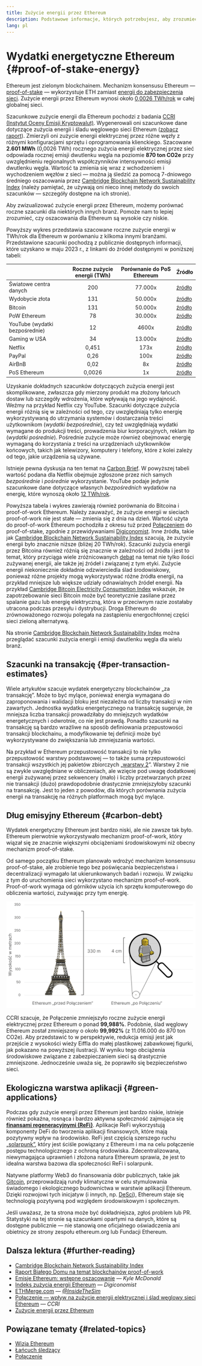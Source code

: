 ```yaml
---
title: Zużycie energii przez Ethereum
description: Podstawowe informacje, których potrzebujesz, aby zrozumieć zużycie energii Ethereum.
lang: pl
---
```


# Wydatki energetyczne Ethereum \{#proof-of-stake-energy}

Ethereum jest zielonym blockchainem. Mechanizm konsensusu Ethereum — [proof-of-stake](/developers/docs/consensus-mechanisms/pos) — wykorzystuje ETH zamiast [energii do zabezpieczenia sieci](/developers/docs/consensus-mechanisms/pow). Zużycie energii przez Ethereum wynosi około [0,0026 TWh/rok](https://carbon-ratings.com/eth-report-2022) w całej globalnej sieci.

Szacunkowe zużycie energii dla Ethereum pochodzi z badania [CCRI (Instytut Oceny Emisji Kryptowalut)](https://carbon-ratings.com). Wygenerowali oni szacunkowe dane dotyczące zużycia energii i śladu węglowego sieci Ethereum ([zobacz raport](https://carbon-ratings.com/eth-report-2022)). Zmierzyli oni zużycie energii elektrycznej przez różne węzły z różnymi konfiguracjami sprzętu i oprogramowania klienckiego. Szacowane **2.601 MWh** (0,0026 TWh) rocznego zużycia energii elektrycznej przez sieć odpowiada rocznej emisji dwutlenku węgla na poziomie **870 ton CO2e** przy uwzględnieniu regionalnych współczynników intensywności emisji dwutlenku węgla. Wartość ta zmienia się wraz z wchodzeniem i wychodzeniem węzłów z sieci — można ją śledzić za pomocą 7-dniowego średniego oszacowania przez [Cambridge Blockchain Network Sustainability Index](https://ccaf.io/cbnsi/ethereum) (należy pamiętać, że używają oni nieco innej metody do swoich szacunków — szczegóły dostępne na ich stronie).

Aby zwizualizować zużycie energii przez Ethereum, możemy porównać roczne szacunki dla niektórych innych branż. Pomoże nam to lepiej zrozumieć, czy oszacowania dla Ethereum są wysokie czy niskie.

<EnergyConsumptionChart />

Powyższy wykres przedstawia szacowane roczne zużycie energii w TWh/rok dla Ethereum w porównaniu z kilkoma innymi branżami. Przedstawione szacunki pochodzą z publicznie dostępnych informacji, które uzyskano w maju 2023 r., z linkami do źródeł dostępnymi w poniższej tabeli:

|                                | Roczne zużycie energii (TWh) | Porównanie do PoS Ethereum | Źródło                                                                                                                                                                            |
| :----------------------------- | :--------------------------: | :------------------------: | --------------------------------------------------------------------------------------------------------------------------------------------------------------------------------- |
| Światowe centra danych         |             200              |          77.000x           | [źródło](https://www.iea.org/commentaries/data-centres-and-energy-from-global-headlines-to-local-headaches)                                                                       |
| Wydobycie złota                |             131              |          50.000x           | [źródło](https://ccaf.io/cbnsi/cbeci/comparisons)                                                                                                                                 |
| Bitcoin                        |             131              |          50.000x           | [źródło](https://ccaf.io/cbnsi/cbeci/comparisons)                                                                                                                                 |
| PoW Ethereum                   |              78              |          30.000x           | [źródło](https://digiconomist.net/ethereum-energy-consumption)                                                                                                                    |
| YouTube (wydatki bezpośrednie) |              12              |           4600x            | [źródło](https://www.gstatic.com/gumdrop/sustainability/google-2020-environmental-report.pdf)                                                                                     |
| Gaming w USA                   |              34              |          13.000x           | [źródło](https://www.researchgate.net/publication/336909520_Toward_Greener_Gaming_Estimating_National_Energy_Use_and_Energy_Efficiency_Potential)                                 |
| Netflix                        |            0,451             |            173x            | [źródło](https://assets.ctfassets.net/4cd45et68cgf/7B2bKCqkXDfHLadrjrNWD8/e44583e5b288bdf61e8bf3d7f8562884/2021_US_EN_Netflix_EnvironmentalSocialGovernanceReport-2021_Final.pdf) |
| PayPal                         |             0,26             |            100x            | [źródło](https://app.impaakt.com/analyses/paypal-consumed-264100-mwh-of-energy-in-2020-24-from-non-renewable-sources-27261)                                                       |
| AirBnB                         |             0,02             |             8x             | [źródło](<https://s26.q4cdn.com/656283129/files/doc_downloads/governance_doc_updated/Airbnb-ESG-Factsheet-(Final).pdf>)                                                           |
| PoS Ethereum                   |            0,0026            |             1x             | [źródło](https://carbon-ratings.com/eth-report-2022)                                                                                                                              |

Uzyskanie dokładnych szacunków dotyczących zużycia energii jest skomplikowane, zwłaszcza gdy mierzony produkt ma złożony łańcuch dostaw lub szczegóły wdrożenia, które wpływają na jego wydajność. Weźmy na przykład Netflix czy YouTube. Szacunki dotyczące zużycia energii różnią się w zależności od tego, czy uwzględniają tylko energię wykorzystywaną do utrzymania systemów i dostarczania treści użytkownikom (_wydatki bezpośrednie_), czy też uwzględniają wydatki wymagane do produkcji treści, prowadzenia biur korporacyjnych, reklam itp (_wydatki pośrednie_). Pośrednie zużycie może również obejmować energię wymaganą do korzystania z treści na urządzeniach użytkowników końcowych, takich jak telewizory, komputery i telefony, które z kolei zależy od tego, jakie urządzenia są używane.

Istnieje pewna dyskusja na ten temat na [Carbon Brief](https://www.carbonbrief.org/factcheck-what-is-the-carbon-footprint-of-streaming-video-on-netflix). W powyższej tabeli wartość podana dla Netflix obejmuje zgłoszone przez nich samych _bezpośrednie_ i _pośrednie_ wykorzystanie. YouTube podaje jedynie szacunkowe dane dotyczące własnych _bezpośrednich_ wydatków na energię, które wynoszą około [12 TWh/rok](https://www.gstatic.com/gumdrop/sustainability/google-2020-environmental-report.pdf).

Powyższa tabela i wykres zawierają również porównania do Bitcoina i proof-of-work Ethereum. Należy zauważyć, że zużycie energii w sieciach proof-of-work nie jest stałe — zmienia się z dnia na dzień. Wartość użyta do proof-of-work Ethereum pochodziła z okresu tuż przed [Połączeniem](/roadmap/merge/) do proof-of-stake, zgodnie z przewidywaniami [Digiconomist](https://digiconomist.net/ethereum-energy-consumption). Inne źródła, takie jak [Cambridge Blockchain Network Sustainability Index](https://ccaf.io/cbnsi/ethereum/1) szacują, że zużycie energii było znacznie niższe (bliżej 20 TWh/rok). Szacunki zużycia energii przez Bitcoina również różnią się znacznie w zależności od źródła i jest to temat, który przyciąga wiele zróżnicowanych [debat](https://www.coindesk.com/business/2020/05/19/the-last-word-on-bitcoins-energy-consumption/) na temat nie tylko ilości zużywanej energii, ale także jej źródeł i związanej z tym etyki. Zużycie energii niekoniecznie dokładnie odzwierciedla ślad środowiskowy, ponieważ różne projekty mogą wykorzystywać różne źródła energii, na przykład mniejsze lub większe udziały odnawialnych źródeł energii. Na przykład [Cambridge Bitcoin Electricity Consumption Index](https://ccaf.io/cbnsi/cbeci/comparisons) wskazuje, że zapotrzebowanie sieci Bitcoin może być teoretycznie zasilane przez spalanie gazu lub energię elektryczną, która w przeciwnym razie zostałaby utracona podczas przesyłu i dystrybucji. Droga Ethereum do zrównoważonego rozwoju polegała na zastąpieniu energochłonnej części sieci zieloną alternatywą.

Na stronie [Cambridge Blockchain Network Sustainability Index](https://ccaf.io/cbnsi/ethereum) można przeglądać szacunki zużycia energii i emisji dwutlenku węgla dla wielu branż.

## Szacunki na transakcję \{#per-transaction-estimates}

Wiele artykułów szacuje wydatek energetyczny blockchainów „za transakcję”. Może to być mylące, ponieważ energia wymagana do zaproponowania i walidacji bloku jest niezależna od liczby transakcji w nim zawartych. Jednostka wydatku energetycznego na transakcję sugeruje, że mniejsza liczba transakcji prowadziłaby do mniejszych wydatków energetycznych i odwrotnie, co nie jest prawdą. Ponadto szacunki na transakcję są bardzo wrażliwe na sposób definiowania przepustowości transakcji blockchainu, a modyfikowanie tej definicji może być wykorzystywane do zwiększania lub zmniejszania wartości.

Na przykład w Ethereum przepustowość transakcji to nie tylko przepustowość warstwy podstawowej — to także suma przepustowości transakcji wszystkich jej pakietów zbiorczych „[warstwy 2](/layer-2/)”. Warstwy 2 nie są zwykle uwzględniane w obliczeniach, ale wzięcie pod uwagę dodatkowej energii zużywanej przez sekwencery (mało) i liczby przetwarzanych przez nie transakcji (dużo) prawdopodobnie drastycznie zmniejszyłoby szacunki na transakcję. Jest to jeden z powodów, dla których porównania zużycia energii na transakcję na różnych platformach mogą być mylące.

## Dług emisyjny Ethereum \{#carbon-debt}

Wydatek energetyczny Ethereum jest bardzo niski, ale nie zawsze tak było. Ethereum pierwotnie wykorzystywało mechanizm proof-of-work, który wiązał się ze znacznie większymi obciążeniami środowiskowymi niż obecny mechanizm proof-of-stake.

Od samego początku Ethereum planowało wdrożyć mechanizm konsensusu proof-of-stake, ale zrobienie tego bez poświęcania bezpieczeństwa i decentralizacji wymagało lat ukierunkowanych badań i rozwoju. W związku z tym do uruchomienia sieci wykorzystano mechanizm proof-of-work. Proof-of-work wymaga od górników użycia ich sprzętu komputerowego do obliczenia wartości, zużywając przy tym energię.

![Porównanie zużycia energii przez Ethereum przed i po Połączeniu, przy użyciu wieży Eiffla (330 metrów wysokości) po lewej stronie, która symbolizuje wysokie zużycie energii przed Połączeniem, oraz małej figurki Lego o wysokości 4 cm po prawej stronie, która symbolizuje radykalnie zmniejszone zużycie energii po Połączeniu](energy_consumption_pre_post_merge.png)

CCRI szacuje, że Połączenie zmniejszyło roczne zużycie energii elektrycznej przez Ethereum o ponad **99,988%**. Podobnie, ślad węglowy Ethereum został zmniejszony o około **99,992%** (z 11.016.000 do 870 ton CO2e). Aby przedstawić to w perspektywie, redukcja emisji jest jak przejście z wysokości wieży Eiffla do małej plastikowej zabawkowej figurki, jak pokazano na powyższej ilustracji. W wyniku tego obciążenia środowiskowe związane z zabezpieczaniem sieci są drastycznie zmniejszone. Jednocześnie uważa się, że poprawiło się bezpieczeństwo sieci.

## Ekologiczna warstwa aplikacji \{#green-applications}

Podczas gdy zużycie energii przez Ethereum jest bardzo niskie, istnieje również pokaźna, rosnąca i bardzo aktywna społeczność zajmująca się [**finansami regeneracyjnymi (ReFi)**](/refi/). Aplikacje ReFi wykorzystują komponenty DeFi do tworzenia aplikacji finansowych, które mają pozytywny wpływ na środowisko. ReFi jest częścią szerszego ruchu [„solarpunk”](https://en.wikipedia.org/wiki/Solarpunk), który jest ściśle powiązany z Ethereum i ma na celu połączenie postępu technologicznego z ochroną środowiska. Zdecentralizowana, niewymagająca uprawnień i złożona natura Ethereum sprawia, że jest to idealna warstwa bazowa dla społeczności ReFi i solarpunk.

Natywne platformy Web3 do finansowania dóbr publicznych, takie jak [Gitcoin](https://gitcoin.co), przeprowadzają rundy klimatyczne w celu stymulowania świadomego i ekologicznego budownictwa w warstwie aplikacji Ethereum. Dzięki rozwojowi tych inicjatyw (i innych, np. [DeSci](/desci/)), Ethereum staje się technologią pozytywną pod względem środowiskowym i społecznym.

<InfoBanner emoji=":evergreen_tree:">
  Jeśli uważasz, że ta strona może być dokładniejsza, zgłoś problem lub PR. Statystyki na tej stronie są szacunkami opartymi na danych, które są dostępne publicznie — nie stanowią one oficjalnego oświadczenia ani obietnicy ze strony zespołu ethereum.org lub Fundacji Ethereum.
</InfoBanner>

## Dalsza lektura \{#further-reading}

- [Cambridge Blockchain Network Sustainability Index](https://ccaf.io/cbnsi/ethereum)
- [Raport Białego Domu na temat blockchainów proof-of-work](https://www.whitehouse.gov/wp-content/uploads/2022/09/09-2022-Crypto-Assets-and-Climate-Report.pdf)
- [Emisje Ethereum: wstępne oszacowanie](https://kylemcdonald.github.io/ethereum-emissions/) — _Kyle McDonald_
- [Indeks zużycia energii Ethereum](https://digiconomist.net/ethereum-energy-consumption/) — _Digiconomist_
- [ETHMerge.com](https://ethmerge.com/) — _[@InsideTheSim](https://twitter.com/InsideTheSim)_
- [Połączenie — wpływ na zużycie energii elektrycznej i ślad węglowy sieci Ethereum](https://carbon-ratings.com/eth-report-2022) — _CCRI_
- [Zużycie energii przez Ethereum](https://mirror.xyz/jmcook.eth/ODpCLtO4Kq7SCVFbU4He8o8kXs418ZZDTj0lpYlZkR8)

## Powiązane tematy \{#related-topics}

- [Wizja Ethereum](/roadmap/vision/)
- [Łańcuch śledzący](/roadmap/beacon-chain)
- [Połączenie](/roadmap/merge/)
